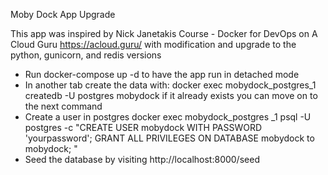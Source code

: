 Moby Dock App Upgrade

This app was inspired by Nick Janetakis Course - Docker for DevOps on A Cloud Guru https://acloud.guru/
with modification and upgrade to the python, gunicorn, and redis versions

- Run docker-compose up -d to have the app run in detached mode
- In another tab create the data with: docker exec mobydock_postgres_1 createdb -U postgres mobydock if it already exists you can move on to the next command
- Create a user in postgres docker exec mobydock_postgres _1 psql -U postgres -c "CREATE USER mobydock WITH PASSWORD 'yourpassword'; GRANT ALL PRIVILEGES ON DATABASE mobydock to mobydock;  "
- Seed the database by visiting http://localhost:8000/seed


